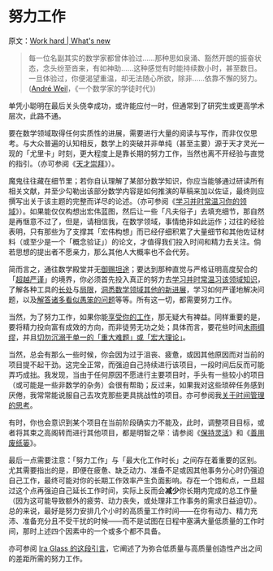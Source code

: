 # 努力工作

原文：[Work hard | What's new](https://terrytao.wordpress.com/career-advice/work-hard/)

> 每一位名副其实的数学家都曾体验过……那种思如泉涌、豁然开朗的振奋状态，念头纷至沓来，有如神助……这种感觉有时能持续数小时，甚至数日。一旦体验过，你便渴望重温，却无法随心所欲，除非……依靠不懈的努力。 ([André Weil](http://en.wikipedia.org/wiki/André_Weil)，《一个数学家的学徒时代》)

单凭小聪明在最后关头侥幸成功，或许能应付一时，但通常到了研究生或更高学术层次，此路不通。

要在数学领域取得任何实质性的进展，需要进行大量的阅读与写作，而非仅仅思考。与大众普遍的认知相反，数学上的突破并非单纯（甚至主要）源于天才灵光一现的「尤里卡」时刻，更大程度上是靠长期的努力工作，当然也离不开经验与直觉的指引。（亦可参阅《[天才崇拜](https://www.discovermagazine.com/mind/the-cult-of-genius)》）。

魔鬼往往藏在细节里；若你自认理解了某部分数学知识，你应当能够通过研读所有相关文献，并至少勾勒出该部分数学内容是如何推演的草稿来加以佐证，最终则应撰写出关于该主题的完整而详尽的论述。（亦可参阅《[学习并时常温习你的领域](https://terrytao.wordpress.com/career-advice/learn-and-relearn-your-field/)》）。如果能仅仅构想出宏伟蓝图，然后让一些「凡夫俗子」去填充细节，那自然是再惬意不过了，但是，请相信我，在数学领域，事情绝非如此运作；过往的经验表明，只有那些为了支撑其「宏伟构想」而已经仔细积累了大量细节和其他佐证材料（或至少是一个「概念验证」）的论文，才值得我们投入时间和精力去关注。倘若思想的提出者不愿亲力，那么其他人大概率也不会代劳。

简而言之，通往数学殿堂并无[御赐坦途](http://en.wikipedia.org/wiki/Royal_Road)；要达到那种直觉与严格证明高度契合的「[超越严谨](https://terrytao.wordpress.com/career-advice/theres-more-to-mathematics-than-rigour-and-proofs/)」的境界，你必须首先投入真正的努力去[学习并时常温习该领域知识](https://terrytao.wordpress.com/career-advice/learn-and-relearn-your-field/)，了解各种工具的[长处](https://terrytao.wordpress.com/career-advice/learn-the-power-of-other-mathematicians-tools/)与[局限](https://terrytao.wordpress.com/career-advice/learn-the-limitations-of-your-tools/)，[洞悉数学领域其他的新进展](https://terrytao.wordpress.com/career-advice/attend-talks-and-conferences-even-those-not-directly-related-to-your-work/)，学习如何严谨地解决问题，以及[解答诸多看似愚笨的问题](https://terrytao.wordpress.com/career-advice/ask-yourself-dumb-questions-and-answer-them/)等等。所有这一切，都需要努力工作。

当然，为了努力工作，如果你能[享受你的工作](https://terrytao.wordpress.com/career-advice/enjoy-your-work/)，那无疑大有裨益。同样重要的是，要将精力投向富有成效的方向，而非徒劳无功之处；具体而言，要花些时间[未雨绸缪](https://terrytao.wordpress.com/career-advice/think-ahead/)，并且[切勿沉溺于单一的「重大难题」或「宏大理论」](https://terrytao.wordpress.com/career-advice/dont-prematurely-obsess-on-a-single-big-problem-or-big-theory/)。

当然，总会有那么一些时候，你会因为过于沮丧、疲惫，或因其他原因而对当前的项目提不起干劲。这完全正常，而强迫自己持续进行该项目，一段时间后反而可能弄巧成拙。我发现，当由于任何原因不愿进行主要项目时，手头有一些较小的项目（或可能是一些非数学的杂务）会很有帮助；反过来，如果我对这些琐碎任务感到厌倦，我常常能说服自己去攻克那些更具挑战性的项目。亦可参阅我[关于时间管理的思考](https://terrytao.wordpress.com/2008/08/07/on-time-management/)。

有时，你也会意识到某个项目在当前阶段确实力不能及，此时，调整项目目标，或者将其束之高阁转而进行其他项目，都是明智之举：请参阅《[保持灵活](https://terrytao.wordpress.com/career-advice/be-flexible/)》和《[善用废纸篓](https://terrytao.wordpress.com/career-advice/use-the-wastebasket/)》。

最后一点需要注意：「努力工作」与「最大化工作时长」之间存在着重要的区别。尤其需要指出的是，即便在疲惫、缺乏动力、准备不足或因其他事务分心时仍强迫自己工作，最终可能对你的长期工作效率产生负面影响。存在一个饱和点，一旦超过这个点再强迫自己延长工作时间，实际上反而会**减少**你长期内完成的总工作量（因为这可能导致额外的疲劳、动力丧失，或处理非工作事务的需求日益迫切）。总的来说，最好是努力安排几个小时的高质量工作时间——在你有动力、精力充沛、准备充分且不受干扰的时候——而不是试图在日程中塞满大量低质量的工作时间，那时上述四个因素中的一个或多个都不具备。

亦可参阅 [Ira Glass 的这段引言](https://terrytao.wordpress.com/wp-content/uploads/2013/12/kmba-ira-glass-quote1.jpeg)，它阐述了为弥合低质量与高质量创造性产出之间的差距所需的努力工作。
